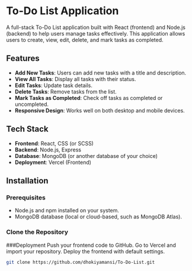 # To-Do List Application

A full-stack To-Do List application built with React (frontend) and Node.js (backend) to help users manage tasks effectively. This application allows users to create, view, edit, delete, and mark tasks as completed.

## Features

- **Add New Tasks**: Users can add new tasks with a title and description.
- **View All Tasks**: Display all tasks with their status.
- **Edit Tasks**: Update task details.
- **Delete Tasks**: Remove tasks from the list.
- **Mark Tasks as Completed**: Check off tasks as completed or uncompleted.
- **Responsive Design**: Works well on both desktop and mobile devices.

## Tech Stack

- **Frontend**: React, CSS (or SCSS)
- **Backend**: Node.js, Express
- **Database**: MongoDB (or another database of your choice)
- **Deployment**: Vercel (Frontend)

## Installation

### Prerequisites

- Node.js and npm installed on your system.
- MongoDB database (local or cloud-based, such as MongoDB Atlas).

### Clone the Repository
###Deployment
Push your frontend code to GitHub.
Go to Vercel and import your repository.
Deploy the frontend with default settings.

```bash
git clone https://github.com/dhokiyamansi/To-Do-List.git




